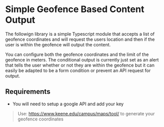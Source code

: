 # Simple Geofence Based Content Output

The followign library is a simple Typescript module that accepts a list of geofence coordinates and will request the users location and then if the user is within the geofence will output the content. 

You can configure both the geofence coordinates and the limit of the geofence in meters. The conditional output is currently just set as an alert that tells the user whether or not they are within the geofence but it can easily be adapted to be a form condition or prevent an API request for output.


## Requirements
 - You will need to setup a google API and add your key 

> Use: https://www.keene.edu/campus/maps/tool/ to generate your geofence coordinates